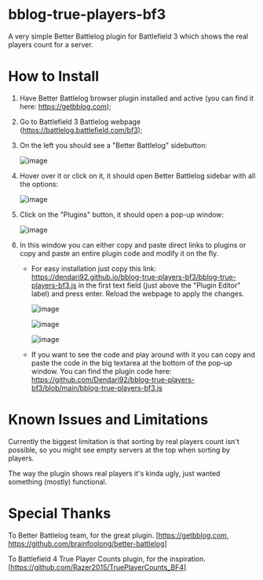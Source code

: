 # bblog-true-players-bf3
A very simple Better Battlelog plugin for Battlefield 3 which shows the real players count for a server.

# How to Install
1. Have Better Battlelog browser plugin installed and active (you can find it here: https://getbblog.com);
2. Go to Battlefield 3 Battlelog webpage (https://battlelog.battlefield.com/bf3);
3. On the left you should see a "Better Battlelog" sidebutton:

   ![image](https://user-images.githubusercontent.com/8669503/140802508-987a4ec9-173a-4523-88d4-55587aa8b905.png)
   
4. Hover over it or click on it, it should open Better Battlelog sidebar with all the options:
 
   ![image](https://user-images.githubusercontent.com/8669503/140802715-cced6978-a690-48bc-9079-a26cb98d54c6.png)
   
5. Click on the "Plugins" button, it should open a pop-up window:
   
   ![image](https://user-images.githubusercontent.com/8669503/140803130-c1ecac88-ca78-424b-9ef6-42512be6101a.png)
   
6. In this window you can either copy and paste direct links to plugins or copy and paste an entire plugin code and modify it on the fly.
   - For easy installation just copy this link: https://dendari92.github.io/bblog-true-players-bf3/bblog-true-players-bf3.js in the first text field (just above the "Plugin Editor" label) and press enter. Reload the webpage to apply the changes.
     
     ![image](https://user-images.githubusercontent.com/8669503/140805431-b93526dc-81cd-4222-ac56-a29375e6ba65.png)

     ![image](https://user-images.githubusercontent.com/8669503/140805613-9afc4dae-6a63-493b-b5cb-ceaf1f5a402f.png)

     ![image](https://user-images.githubusercontent.com/8669503/140806466-4edd27f1-5d34-4b6a-b38b-e44e0fd703c4.png)

   - If you want to see the code and play around with it you can copy and paste the code in the big textarea at the bottom of the pop-up window. You can find the plugin code here: https://github.com/Dendari92/bblog-true-players-bf3/blob/main/bblog-true-players-bf3.js

# Known Issues and Limitations
Currently the biggest limitation is that sorting by real players count isn't possible, so you might see empty servers at the top when sorting by players.

The way the plugin shows real players it's kinda ugly, just wanted something (mostly) functional.

# Special Thanks

To Better Battlelog team, for the great plugin. [https://getbblog.com, https://github.com/brainfoolong/better-battlelog]

To Battlefield 4 True Player Counts plugin, for the inspiration. [https://github.com/Razer2015/TruePlayerCounts_BF4]
